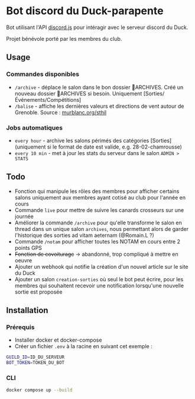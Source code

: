 # Bot discord du Duck-parapente

Bot utilisant l'API  [discord.js](https://discord.js.org/) pour intéragir avec le serveur discord du Duck.

Projet bénévole porté par les membres du club.

## Usage
### Commandes disponibles
- `/archive` - déplace le salon dans le bon dossier 📁ARCHIVES. Créé un nouveau dossier 📁ARCHIVES si besoin. Uniquement [Sorties/Événements/Compétitions]
- `/balise`  - affiche les dernières valeurs et directions de vent autour de Grenoble. Source : [murblanc.org/sthil](https://murblanc.org/sthil)

### Jobs automatiques
- `every hour`  - archive les salons périmés des catégories [Sorties] (uniquement si le format de date est valide, e.g. 28-02-chamrousse)
- `every 10 min` - met à jour les stats du serveur dans le salon `ADMIN > STATS`

## Todo

- Fonction qui manipule les rôles des membres pour afficher certains salons uniquement aux membres ayant cotisé au club pour l'année en cours
- Commande `live` pour mettre de suivre les canards crosseurs sur une journée
- Améliorer la commande `/archive` pour qu'elle transforme le salon en thread dans un unique salon `archives`, nous permettant alors de garder l'historique des sorties ad vitam aeternam (@Romain.L ?)
- Commande `/notam` pour afficher toutes les NOTAM en cours entre 2 points GPS
- ~~Fonction de covoiturage~~ -> abandonné, trop compliqué à mettre en oeuvre
- Ajouter un webhook qui notifie la création d'un nouvel article sur le site du Duck
- Ajouter un salon `creation-sorties` où seul le bot peut écrire, pour les membres qui souhaitent recevoir une notification lorsqu'une nouvelle sortie est proposée

## Installation

### Prérequis

- Installer docker et docker-compose
- Créer un fichier `.env` à la racine en suivant cet exemple :
```bash
GUILD_ID=ID_DU_SERVEUR
BOT_TOKEN=TOKEN_DU_BOT
```

### CLI
```bash
docker compose up --build
```